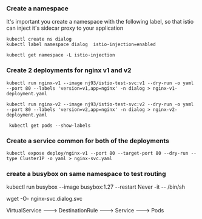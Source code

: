 ### Create a namespace
It's important you create a namespace with the following label, so that istio can inject it's sidecar proxy to your application

```
kubectl create ns dialog
kubectl label namespace dialog  istio-injection=enabled

kubectl get namespace -L istio-injection

```

### Create 2 deployments for nginx v1 and v2

```
kubectl run nginx-v1 --image nj93/istio-test-svc:v1 --dry-run -o yaml --port 80 --labels 'version=v1,app=nginx' -n dialog > nginx-v1-deployment.yaml

kubectl run nginx-v2 --image nj93/istio-test-svc:v2 --dry-run -o yaml --port 80 --labels 'version=v2,app=nginx' -n dialog > nginx-v2-deployment.yaml
```

``` kubectl get pods --show-labels```


### Create a service common for both of the deployments

```kubectl expose deploy/nginx-v1 --port 80 --target-port 80 --dry-run --type ClusterIP -o yaml > nginx-svc.yaml```


### create a busybox on same namespace to test routing
kubectl run busybox --image busybox:1.27 --restart Never -it -- /bin/sh

wget -O- nginx-svc.dialog.svc

VirtualService ---> DestinationRule ---> Service ---> Pods